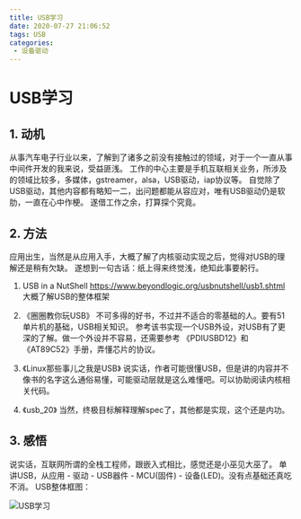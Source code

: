 ```yaml
---
title: USB学习
date: 2020-07-27 21:06:52
tags: USB
categories:
 - 设备驱动
---
```

# USB学习
## 1. 动机
从事汽车电子行业以来，了解到了诸多之前没有接触过的领域，对于一个一直从事中间件开发的我来说，受益匪浅。
工作的中心主要是手机互联相关业务，所涉及的领域比较多，多媒体，gstreamer，alsa，USB驱动，iap协议等。
自觉除了USB驱动，其他内容都有略知一二，出问题都能从容应对，唯有USB驱动仍是软肋，一直在心中作梗。
遂借工作之余，打算探个究竟。

## 2. 方法
应用出生，当然是从应用入手，大概了解了内核驱动实现之后，觉得对USB的理解还是稍有欠缺。
遂想到一句古话：纸上得来终觉浅，绝知此事要躬行。
1. USB in a NutShell
    https://www.beyondlogic.org/usbnutshell/usb1.shtml  大概了解USB的整体框架

2. 《圈圈教你玩USB》
    不可多得的好书，不过并不适合的零基础的人。要有51单片机的基础，USB相关知识。
    参考该书实现一个USB外设，对USB有了更深的了解。做一个外设并不容易，还需要参考
    《PDIUSBD12》和《AT89C52》手册，弄懂芯片的协议。

3. 《Linux那些事儿之我是USB》
    说实话，作者可能很懂USB，但是讲的内容并不像书的名字这么通俗易懂，可能驱动层就是这么难懂吧。可以协助阅读内核相关代码。

4. 《usb_20》
    当然，终极目标解释理解spec了，其他都是实现，这个还是内功。

## 3. 感悟

说实话，互联网所谓的全栈工程师，跟嵌入式相比，感觉还是小巫见大巫了。
单讲USB，从应用 - 驱动 - USB器件 - MCU(固件) - 设备(LED)。没有点基础还真吃不消。
USB整体框图：

![USB学习](https://xuleilx.github.io/images/USB学习.png)
